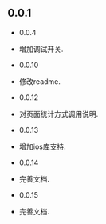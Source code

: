 ## 0.0.1

* 0.0.4
* 增加调试开关.

* 0.0.10
* 修改readme.

* 0.0.12
* 对页面统计方式调用说明.

* 0.0.13
* 增加ios库支持.

* 0.0.14
* 完善文档.

* 0.0.15
* 完善文档.